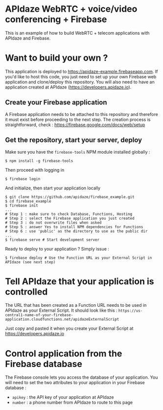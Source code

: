 # APIdaze WebRTC + voice/video conferencing + Firebase
This is an example of how to build WebRTC + telecom applications with APIdaze
and Firebase.

# Want to build your own ?

This application is deployed to https://apidaze-example.firebaseapp.com.
If you'd like to host this code, you just need to set up your own Firebase web
application and clone/deploy this repository. You will also need to have
an application created at APIdaze (https://developers.apidaze.io).

## Create your Firebase application

A Firebase application needs to be attached to this repository and therefore it
must exist before proceeding to the next step. The creation process is
straightforward, check : https://firebase.google.com/docs/web/setup

## Get the repository, start your server, deploy

Make sure you have the `firebase-tools` NPM module installed globally :
```
$ npm install -g firebase-tools
```
Then proceed with logging in
```
$ firebase login
```
And initialize, then start your application locally
```
$ git clone https://github.com/apidaze/firebase_example.git
$ cd firebase_example
$ firebase init
...
# Step 1 : make sure to check Database, Functions, Hosting
# Step 2 : select the Firebase application you just created
# Step 3 : do not overwrite files when asked
# Step 5 : answer Yes to install NPM dependencies for Functions
# Step 6 : use 'public' as the directory to use as the public dir
...
$ firebase serve # Start development server
```
Ready to deploy to your application ? Simply issue :
```
$ firebase deploy # Use the Function URL as your External Script in APIdaze (see next step)
```

# Tell APIdaze that your application is controlled

The URL that has been created as a Function URL needs to be used
in APIdaze as your External Script. It should look like this :
`https://us-central1-name-of-your-firebase-application.cloudfunctions.net/apidazeExternalScript`

Just copy and pasted it when you create your External Script at https://developers.apidaze.io

# Control application from the Firebase database

The Firebase console lets you access the database of your application. You will
need to set the two attributes to your application in your Firebase database :
- `apikey` : the API key of your application at APIdaze
- `number` : a phone number from APIdaze to route to this page
